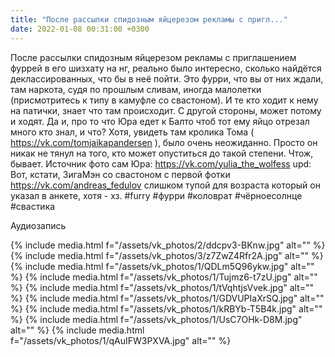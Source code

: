 ```yaml
---
title: "После рассылки спидозным яйцерезом рекламы с пригл..."
date: 2022-01-08 00:31:00 +0300
---
```


После рассылки спидозным яйцерезом рекламы с приглашением фуррей в его шизхату на нг, реально было интересно, сколько найдётся деклассированных, что бы в неё пойти.
Это фурри, что вы от них ждали, там наркота, судя по прошлым сливам, иногда малолетки (присмотритесь к типу в камуфле со свастоном). И те кто ходит к нему на патички, знает что там происходит. С другой стороны, может потому и ходят. Да и, про то что Юра едет к Балто чтоб тот ему яйцо отрезал много кто знал, и что?
Хотя, увидеть там кролика Тома ( https://vk.com/tomjaikapandersen ), было очень неожиданно. Просто он никак не тянул на того, кто может опуститься до такой степени. Чтож, бывает.
Источник фото сам Юра: https://vk.com/yulia_the_wolfess
upd: Вот, кстати, ЗигаМэн со свастоном с первой фотки https://vk.com/andreas_fedulov слишком тупой для возраста который он указал в анкете, хотя - хз.
#furry #фурри #коловрат #чёрноесолнце #свастика


Аудиозапись

{% include media.html f="/assets/vk_photos/2/ddcpv3-BKnw.jpg" alt="" %}
{% include media.html f="/assets/vk_photos/3/z7ZwZ4Rfr2A.jpg" alt="" %}
{% include media.html f="/assets/vk_photos/1/QDLm5Q96ykw.jpg" alt="" %}
{% include media.html f="/assets/vk_photos/1/Tujmz6-t7zU.jpg" alt="" %}
{% include media.html f="/assets/vk_photos/1/tVqhtjsVvek.jpg" alt="" %}
{% include media.html f="/assets/vk_photos/1/GDVUPIaXrSQ.jpg" alt="" %}
{% include media.html f="/assets/vk_photos/1/kRBYb-T5B4k.jpg" alt="" %}
{% include media.html f="/assets/vk_photos/1/UsC7OHk-D8M.jpg" alt="" %}
{% include media.html f="/assets/vk_photos/1/qAuIFW3PXVA.jpg" alt="" %}
